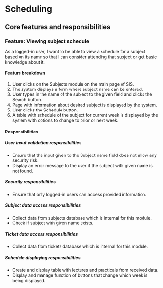 # Scheduling

## Core features and responsibilities

### Feature: Viewing subject schedule

As a logged-in user, I want to be able to view a schedule for a subject based on its name so that I can consider attending that subject or get basic knowledge about it.

#### Feature breakdown

1. User clicks on the Subjects module on the main page of SIS.
2. The system displays a form where subject name can be entered.
3. User types in the name of the subject to the given field and clicks the Search button.
4. Page with information about desired subject is displayed by the system.
5. User clicks the Schedule button.
6. A table with schedule of the subject for current week is displayed by the system with options to change to prior or next week.

#### Responsibilities

##### User input validation responsibilities

* Ensure that the input given to the Subject name field does not allow any security risk.
* Display an error message to the user if the subject with given name is not found.

##### Security responsibilities

* Ensure that only logged-in users can access provided information.

##### Subject data access responsibilities

* Collect data from subjects database which is internal for this module.
* Check if subject with given name exists.

##### Ticket data access responsibilities

* Collect data from tickets database which is internal for this module.

##### Schedule displaying responsibilities

* Create and display table with lectures and practicals from received data.
* Display and manage function of buttons that change which week is being displayed.
